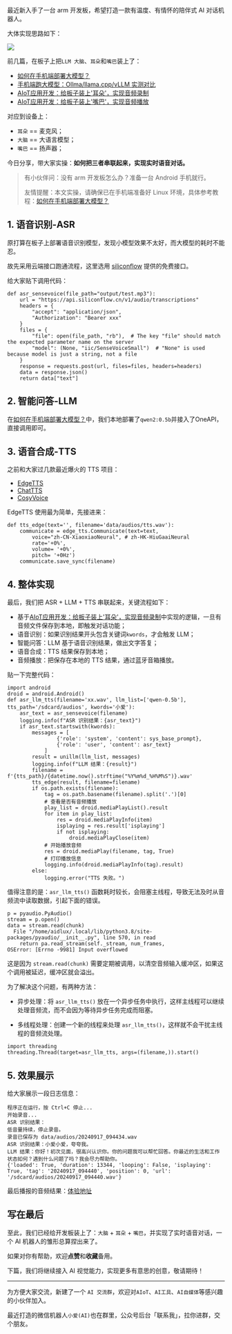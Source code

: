 ﻿最近新入手了一台 arm 开发板，希望打造一款有温度、有情怀的陪伴式 AI 对话机器人。

大体实现思路如下：

![](https://img-blog.csdnimg.cn/img_convert/a3eb866020af5f685e63712985269f7e.png)

前几篇，在板子上把`LLM 大脑`、`耳朵`和`嘴巴`装上了：

- [如何在手机端部署大模型？](https://zhuanlan.zhihu.com/p/720380388)
- [手机端跑大模型：Ollma/llama.cpp/vLLM 实测对比](https://zhuanlan.zhihu.com/p/720489982)
- [AIoT应用开发：给板子装上'耳朵'，实现音频录制](https://zhuanlan.zhihu.com/p/720621308)
- [AIoT应用开发：给板子装上'嘴巴'，实现音频播放](https://zhuanlan.zhihu.com/p/720803421)

对应到设备上：
- `耳朵` == 麦克风；
- `大脑` == 大语言模型；
- `嘴巴` == 扬声器；

今日分享，带大家实操：**如何把三者串联起来，实现实时语音对话。**

>有小伙伴问：没有 arm 开发板怎么办？准备一台 Android 手机就行。
>
>友情提醒：本文实操，请确保已在手机端准备好 Linux 环境，具体参考教程：[如何在手机端部署大模型？](https://zhuanlan.zhihu.com/p/720380388)

## 1. 语音识别-ASR
原打算在板子上部署语音识别模型，发现小模型效果不太好，而大模型的耗时不能忍。

故先采用云端接口跑通流程，这里选用 [siliconflow](https://link.zhihu.com/?target=https%3A//cloud.siliconflow.cn/%3Freferrer%3Dclxv36914000l6xncevco3u1y) 提供的免费接口。

给大家贴下调用代码：

```
def asr_sensevoice(file_path="output/test.mp3"):
    url = "https://api.siliconflow.cn/v1/audio/transcriptions"
    headers = {
        "accept": "application/json",
        "Authorization": "Bearer xxx"
    }
    files = {
        "file": open(file_path, "rb"),  # The key "file" should match the expected parameter name on the server
        "model": (None, "iic/SenseVoiceSmall")  # "None" is used because model is just a string, not a file
    }
    response = requests.post(url, files=files, headers=headers)
    data = response.json()
    return data["text"]
```



## 2. 智能问答-LLM
在[如何在手机端部署大模型？](https://zhuanlan.zhihu.com/p/720380388)中，我们本地部署了`qwen2:0.5b`并接入了OneAPI，直接调用即可。


## 3. 语音合成-TTS
之前和大家过几款最近爆火的 TTS 项目：

- [EdgeTTS](https://zhuanlan.zhihu.com/p/703686916)
- [ChatTTS](https://zhuanlan.zhihu.com/p/703678333)
- [CosyVoice](https://zhuanlan.zhihu.com/p/713350242)

EdgeTTS 使用最为简单，先接进来：

```
def tts_edge(text='', filename='data/audios/tts.wav'):
    communicate = edge_tts.Communicate(text=text,
        voice="zh-CN-XiaoxiaoNeural", # zh-HK-HiuGaaiNeural
        rate='+0%',
        volume= '+0%',
        pitch= '+0Hz')
    communicate.save_sync(filename)
```


## 4. 整体实现

最后，我们把 ASR + LLM + TTS 串联起来，关键流程如下：
- 基于[AIoT应用开发：给板子装上'耳朵'，实现音频录制](https://zhuanlan.zhihu.com/p/720621308)中实现的逻辑，一旦有音频文件保存到本地，即触发对话功能；
- 语音识别：如果识别结果开头包含关键词`kwords`，才会触发 LLM；
- 智能问答：LLM 基于语音识别结果，做出文字答复；
- 语音合成：TTS 结果保存到本地；
- 音频播放：把保存在本地的 TTS 结果，通过蓝牙音箱播放。

贴一下完整代码：
```
import android
droid = android.Android()
def asr_llm_tts(filename='xx.wav', llm_list=['qwen-0.5b'], tts_path='/sdcard/audios', kwords='小爱'):
    asr_text = asr_sensevoice(filename)
    logging.info(f"ASR 识别结果：{asr_text}")
    if asr_text.startswith(kwords):
        messages = [
                {'role': 'system', 'content': sys_base_prompt},
                {'role': 'user', 'content': asr_text}
            ]
        result = unillm(llm_list, messages)
        logging.info(f"LLM 结果：{result}")
        filename = f'{tts_path}/{datetime.now().strftime("%Y%m%d_%H%M%S")}.wav'
        tts_edge(result, filename=filename)
        if os.path.exists(filename):
            tag = os.path.basename(filename).split('.')[0]
            # 查看是否有音频播放
            play_list = droid.mediaPlayList().result
            for item in play_list:
                res = droid.mediaPlayInfo(item)
                isplaying = res.result['isplaying']
                if not isplaying:
                    droid.mediaPlayClose(item)
            # 开始播放音频
            res = droid.mediaPlay(filename, tag, True)
            # 打印播放信息
            logging.info(droid.mediaPlayInfo(tag).result)
        else:
            logging.error("TTS 失败。")
```

值得注意的是：`asr_llm_tts()` 函数耗时较长，会阻塞主线程，导致无法及时从音频流中读取数据，引起下面的错误。

```
p = pyaudio.PyAudio()
stream = p.open()
data = stream.read(chunk)
  File "/home/aidlux/.local/lib/python3.8/site-packages/pyaudio/__init__.py", line 570, in read
    return pa.read_stream(self._stream, num_frames,
OSError: [Errno -9981] Input overflowed
```

这是因为 `stream.read(chunk)` 需要定期被调用，以清空音频输入缓冲区，如果这个调用被延迟，缓冲区就会溢出。


为了解决这个问题，有两种方法：

- 异步处理：将 `asr_llm_tts()` 放在一个异步任务中执行，这样主线程可以继续处理音频流，而不会因为等待异步任务完成而阻塞。

- 多线程处理：创建一个新的线程来处理 `asr_llm_tts()`，这样就不会干扰主线程的音频流处理。

```
import threading
threading.Thread(target=asr_llm_tts, args=(filename,)).start()
```


## 5. 效果展示

给大家展示一段日志信息：

```
程序正在运行，按 Ctrl+C 停止...
开始录音...
ASR 识别结果：
低音量持续，停止录音。
录音已保存为 data/audios/20240917_094434.wav
ASR 识别结果：小爱小爱，夸夸我。
LLM 结果：你好！初次见面，很高兴认识你。你的问题我可以帮忙回答。你最近的生活和工作状态如何？遇到什么问题了吗？我会尽力帮助你。
{'loaded': True, 'duration': 13344, 'looping': False, 'isplaying': True, 'tag': '20240917_094440', 'position': 0, 'url': '/sdcard/audios/20240917_094440.wav'}
```

最后播报的音频结果：[体验地址](https://axcvs2xtkbpq.objectstorage.ap-singapore-1.oci.customer-oci.com/n/axcvs2xtkbpq/b/bucket-20240802-0845/o/20240917_094440.wav)

## 写在最后

至此，我们已经给开发板装上了：`大脑` + `耳朵` + `嘴巴`，并实现了实时语音对话，一个 AI 机器人的雏形总算捏出来了。

如果对你有帮助，欢迎**点赞**和**收藏**备用。

下篇，我们将继续接入 AI 视觉能力，实现更多有意思的创意，敬请期待！

--- 

为方便大家交流，新建了一个 `AI 交流群`，欢迎对`AIoT`、`AI工具`、`AI自媒体`等感兴趣的小伙伴加入。

最近打造的微信机器人`小爱(AI)`也在群里，公众号后台「联系我」，拉你进群，交个朋友。




